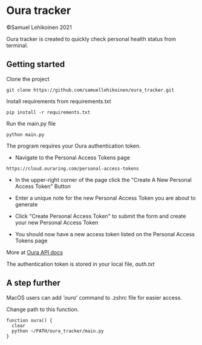 # Oura tracker

©Samuel Lehikoinen 2021

Oura tracker is created to quickly check personal health status from terminal. 

## Getting started

Clone the project

`git clone https://github.com/samuellehikoinen/oura_tracker.git`

Install requirements from requirements.txt

`pip install -r requirements.txt`

Run the main.py file

`python main.py`

The program requires your Oura authentication token.

- Navigate to the Personal Access Tokens page

 `https://cloud.ouraring.com/personal-access-tokens`
 
- In the upper-right corner of the page click the "Create A New Personal Access Token" Button

- Enter a unique note for the new Personal Access Token you are about to generate

- Click "Create Personal Access Token" to submit the form and create your new Personal Access Token

- You should now have a new access token listed on the Personal Access Tokens page

More at [Oura API docs](https://cloud.ouraring.com/docs/authentication#personal-access-tokens)

The authentication token is stored in your local file, _auth.txt_

## A step further

MacOS users can add _'oura'_ command to .zshrc file for easier access.

Change path to this function.

```
function oura() {
  clear
  python ~/PATH/oura_tracker/main.py
}
```
